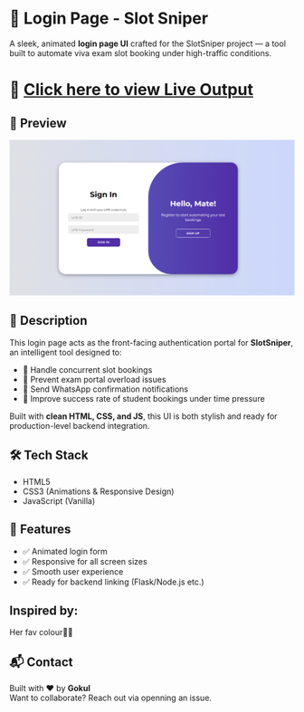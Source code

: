 # 🔐 Login Page - Slot Sniper

A sleek, animated **login page UI** crafted for the SlotSniper project — a tool built to automate viva exam slot booking under high-traffic conditions.

# 🚀 [Click here to view Live Output](https://gokul2736.github.io/LOGIN-PAGE-SS/)

## 📸 Preview

![Login Page Screenshot](https://github.com/gokul2736/LOGIN-PAGE-SS/blob/main/Preview.png)


## 🧾 Description

This login page acts as the front-facing authentication portal for **SlotSniper**, an intelligent tool designed to:
- 🔄 Handle concurrent slot bookings
- 🚦 Prevent exam portal overload issues
- 📲 Send WhatsApp confirmation notifications
- 🎯 Improve success rate of student bookings under time pressure

Built with **clean HTML, CSS, and JS**, this UI is both stylish and ready for production-level backend integration.

## 🛠️ Tech Stack

- HTML5
- CSS3 (Animations & Responsive Design)
- JavaScript (Vanilla)

## 🧩 Features

- ✅ Animated login form
- ✅ Responsive for all screen sizes
- ✅ Smooth user experience
- ✅ Ready for backend linking (Flask/Node.js etc.)


## Inspired by:  
Her fav colour🤍✨

## 📬 Contact
Built with ❤️ by **Gokul**    
Want to collaborate? Reach out via openning an issue.

